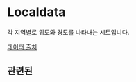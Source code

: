 # Localdata

각 지역별로 위도와 경도를 나타내는 시트입니다.

[데이터 출처](https://blog.naver.com/kiakass/222449339999)

## 관련된
